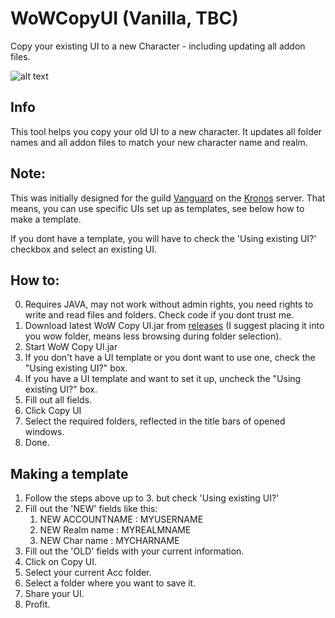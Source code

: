 # WoWCopyUI (Vanilla, TBC)
Copy your existing UI to a new Character - including updating all addon files.

![alt text](https://i.imgur.com/sbYHHb3.png "Screenshot")

## Info
This tool helps you copy your old UI to a new character.
It updates all folder names and all addon files to match your new character name and realm.

## Note:
This was initially designed for the guild [Vanguard](http://vanguard-kronos3.shivtr.com/) on the [Kronos](http://www.kronos-wow.com/) server.
That means, you can use specific UIs set up as templates, see below how to make a template.

If you dont have a template, you will have to check the 'Using existing UI?' checkbox and select an existing UI.

## How to:
0. Requires JAVA, may not work without admin rights, you need rights to write and read files and folders. Check code if you dont trust me.
1. Download latest WoW Copy UI.jar from [releases](https://github.com/oppahansi/WoWCopyUI/releases) (I suggest placing it into you wow folder, means less browsing during folder selection).
2. Start WoW Copy UI.jar
3. If you don't have a UI template or you dont want to use one, check the "Using existing UI?" box.
4. If you have a UI template and want to set it up, uncheck the "Using existing UI?" box.
5. Fill out all fields.
6. Click Copy UI
7. Select the required folders, reflected in the title bars of opened windows. 
8. Done.

## Making a template

1. Follow the steps above up to 3. but check 'Using existing UI?'
2. Fill out the 'NEW' fields like this:
    1. NEW ACCOUNTNAME : MYUSERNAME
    2. NEW Realm name : MYREALMNAME
    3. NEW Char name : MYCHARNAME
3. Fill out the 'OLD' fields with your current information.
4. Click on Copy UI.
5. Select your current Acc folder.
6. Select a folder where you want to save it.
7. Share your UI.
8. Profit.
